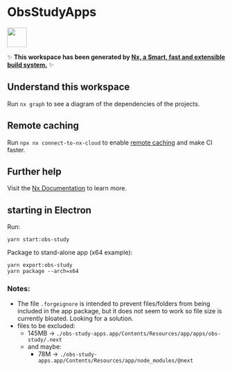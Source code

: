 # ObsStudyApps

<a alt="Nx logo" href="https://nx.dev" target="_blank" rel="noreferrer"><img src="https://raw.githubusercontent.com/nrwl/nx/master/images/nx-logo.png" width="45"></a>

✨ **This workspace has been generated by [Nx, a Smart, fast and extensible build system.](https://nx.dev)** ✨

## Understand this workspace

Run `nx graph` to see a diagram of the dependencies of the projects.

## Remote caching

Run `npx nx connect-to-nx-cloud` to enable [remote caching](https://nx.app) and make CI faster.

## Further help

Visit the [Nx Documentation](https://nx.dev) to learn more.


## starting in Electron
Run:

```
yarn start:obs-study
```

Package to stand-alone app (x64 example):
```
yarn export:obs-study
yarn package --arch=x64
```

### Notes:
- The file `.forgeignore` is intended to prevent files/folders from being included in the app package, but it does not seem to work so file size is currently bloated.  Looking for a solution.
- files to be excluded: 
  - 145MB -> `./obs-study-apps.app/Contents/Resources/app/apps/obs-study/.next`
  - and maybe: 
    - 78M ->	`./obs-study-apps.app/Contents/Resources/app/node_modules/@next`
